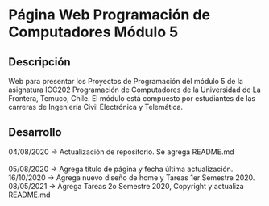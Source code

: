 # Página Web Programación de Computadores Módulo 5
## Descripción
Web para presentar los Proyectos de Programación del módulo 5 de la asignatura ICC202 Programación de Computadores de la Universidad de La Frontera, Temuco, Chile. El módulo está compuesto por estudiantes de las carreras de Ingeniería Civil Electrónica y Telemática.

## Desarrollo
04/08/2020 -> Actualización de repositorio. Se agrega README.md<br/>  
05/08/2020 -> Agrega título de página y fecha última actualización.<br/>
16/10/2020 -> Agrega nuevo diseño de home y Tareas 1er Semestre 2020.<br/>
08/05/2021 -> Agrega Tareas 2o Semestre 2020, Copyright y actualiza README.md<br/>
